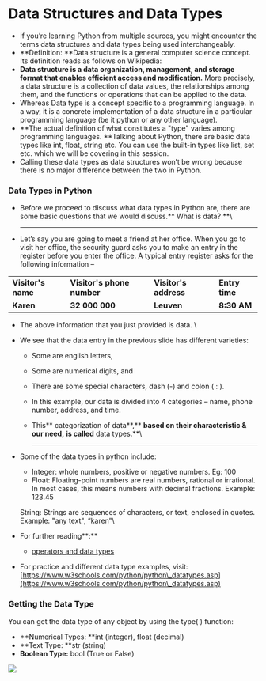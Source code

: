 # Data Structures and Data Types

* If you’re learning Python from multiple sources, you might encounter the terms data structures and data types being used interchangeably.
* \*\*Definition: \*\*Data structure is a general computer science concept. Its definition reads as follows on Wikipedia:
* **Data structure is a data organization, management, and storage format that enables efficient access and modification.** More precisely, a data structure is a collection of data values, the relationships among them, and the functions or operations that can be applied to the data.
* Whereas Data type is a concept specific to a programming language. In a way, it is a concrete implementation of a data structure in a particular programming language (be it python or any other language).
* \*\*The actual definition of what constitutes a "type" varies among programming languages. \*\*Talking about Python, there are basic data types like int, float, string etc. You can use the built-in types like list, set etc. which we will be covering in this session.
* Calling these data types as data structures won’t be wrong because there is no major difference between the two in Python.

### Data Types in Python

*   Before we proceed to discuss what data types in Python are, there are some basic questions that we would discuss.\*\* What is data? \*\*\\

    ***
* Let’s say you are going to meet a friend at her office. When you go to visit her office, the security guard asks you to make an entry in the register before you enter the office. A typical entry register asks for the following information –

|                    |                            |                       |                |
| ------------------ | -------------------------- | --------------------- | -------------- |
| **Visitor's name** | **Visitor's phone number** | **Visitor's address** | **Entry time** |
| **Karen**          | **32 000 000**             | **Leuven**            | **8:30 AM**    |

* The above information that you just provided is data. \\
* We see that the data entry in the previous slide has different varieties:
  * Some are english letters,
  * Some are numerical digits, and
  * There are some special characters, dash (-) and colon ( : ).
  * In this example, our data is divided into 4 categories – name, phone number, address, and time.
  *   This\*\* categorization of data\*\*,\*\* **based on their characteristic & our need,** **is called** data types.\*\*\\

      ***
*   Some of the data types in python include:

    * Integer: whole numbers, positive or negative numbers. Eg: 100
    * Float: Floating-point numbers are real numbers, rational or irrational. In most cases, this means numbers with decimal fractions. Example: 123.45

    String: Strings are sequences of characters, or text, enclosed in quotes. Example: "any text", “karen”\\
* For further reading\*\*:\*\*
  * [operators and data types](https://www.dummies.com/programming/python/python-all-in-one-for-dummies-cheat-sheet/)
* For practice and different data type examples, visit: [https://www.w3schools.com/python/python\_datatypes.asp](https://www.w3schools.com/python/python\_datatypes.asp)

### **Getting the Data Type**

You can get the data type of any object by using the type( ) function:

* \*\*Numerical Types: \*\*int (integer), float (decimal)
* \*\*Text Type: \*\*str (string)
* **Boolean Type:** bool (True or False)

![](https://lh5.googleusercontent.com/qwJMK\_p20Dj0i5jyp2IgyH8webVrWLNYJ2EJdi2f1YInvAVlm4x5YKdnXgqhxCzs8EPvB8lBO7WHnAomH58AmLD5q008TDEaHtvb3Lt96Vr7vvFLkQ25AhJsYrmaN0XUliPJBpjpjLs=s0)
